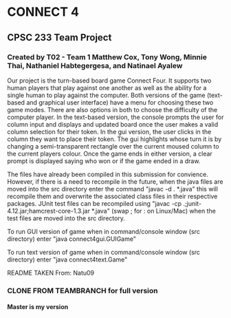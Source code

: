 
# CONNECT 4

## CPSC 233 Team Project

### Created by T02 - Team 1 Matthew Cox, Tony Wong, Minnie Thai, Nathaniel Habtegergesa, and Natinael Ayalew

Our project is the turn-based board game Connect Four. It supports two human players that play against one another as well as the ability for a single human to play against the computer. Both versions of the game (text-based and graphical user interface) have a menu for choosing these two game modes. There are also options in both to choose the difficulty of the computer player. In the text-based version, the console prompts the user for column input and displays and updated board once the user makes a valid column selection for their token. In the gui version, the user clicks in the column they want to place their token. The gui highlights whose turn it is by changing a semi-transparent rectangle over the current moused column to the current players colour. Once the game ends in either version, a clear prompt is displayed saying who won or if the game ended in a draw.

The files have already been compiled in this submission for convience. However, if there is a need to recompile in the future, when the java files are moved into the src directory enter the command "javac -d . *.java" this will recompile them and overwrite the associated class files in their respective packages. JUnit test files can be recompiled using "javac -cp .;junit-4.12.jar;hamcrest-core-1.3.jar *.java" (swap ; for : on Linux/Mac) when the test files are moved into the src directory.

To run GUI version of game when in command/console window (src directory) enter "java connect4gui.GUIGame"

To run text version of game when in command/console window (src directory) enter "java connect4text.Game"

README TAKEN From: Natu09

### CLONE FROM TEAMBRANCH for full version
#### Master is my version
